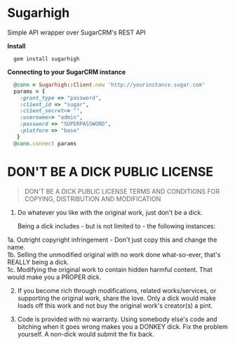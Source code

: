 # Sugarhigh

  Simple API wrapper over SugarCRM's REST API

  **Install**

   ```
     gem install sugarhigh
   ```

  **Connecting to your SugarCRM instance**
  
  ```ruby
    @conn = Sugarhigh::Client.new 'http://yourinstance.sugar.com'
    params = {
      :grant_type => "password",
      :client_id => "sugar",
      :client_secret=> "",
      :username=> "admin",
      :password => "SUPERPASSWORD",
      :platform => "base"
     }
    @conn.connect params
  ```
# DON'T BE A DICK PUBLIC LICENSE

> DON'T BE A DICK PUBLIC LICENSE
> TERMS AND CONDITIONS FOR COPYING, DISTRIBUTION AND MODIFICATION

 1. Do whatever you like with the original work, just don't be a dick.

     Being a dick includes - but is not limited to - the following instances:

   1a. Outright copyright infringement - Don't just copy this and change the name.  
   1b. Selling the unmodified original with no work done what-so-ever, that's REALLY being a dick.  
   1c. Modifying the original work to contain hidden harmful content. That would make you a PROPER dick.  

 2. If you become rich through modifications, related works/services, or supporting the original work,
 share the love. Only a dick would make loads off this work and not buy the original work's 
 creator(s) a pint.
 
 3. Code is provided with no warranty. Using somebody else's code and bitching when it goes wrong makes 
 you a DONKEY dick. Fix the problem yourself. A non-dick would submit the fix back.


